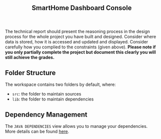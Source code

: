 <header style="text-align: center;">
    <h2>SmartHome Dashboard Console</h2>
</header>

The technical report should present the reasoning process in
the design process for the whole project you have built and
designed. Consider where data is stored, how it is accessed
and updated and displayed. Consider carefully how you
complied to the constraints (given above).
<b>Please note if you only partially complete the project but
document this clearly you will still achieve the grades.</b>

## Folder Structure

The workspace contains two folders by default, where:

- `src`: the folder to maintain sources
- `lib`: the folder to maintain dependencies

## Dependency Management

The `JAVA DEPENDENCIES` view allows you to manage your dependencies. More details can be found [here](https://github.com/microsoft/vscode-java-pack/blob/master/release-notes/v0.9.0.md#work-with-jar-files-directly).

